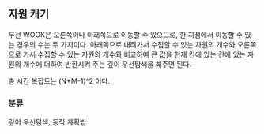 ## 자원 캐기

우선 WOOK은 오른쪽이나 아래쪽으로 이동할 수 있으므로, 한 지점에서 이동할 수 있는 경우의 수는 두 가지이다. 아래쪽으로 내려가서 수집할 수 있는 자원의 개수와 오른쪽으로 가서 수집할 수 있는 자원의 개수와 비교하여 큰 값을 현재 칸에 있는 칸에 있는 자원의 개수에 더하여 반환시켜 주는 깊이 우선탐색을 해주면 된다.

총 시간 복잡도는 (N+M-1)^2 이다.

### 분류
깊이 우선탐색, 동적 계획법
